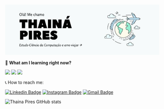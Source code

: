 <img src="https://github.com/thainapires/thainapires/blob/master/THAIN%C3%81%20PIRES.jpg" alt="banner">

<p align="left">
🎤 <strong>What am I learning right now?</strong>
</p>
<p>
 <img src="https://img.shields.io/badge/-React-000000?style=flat&logo=react&logoColor=00c8ff">
 <img src="https://img.shields.io/badge/-Node.js-3C873A?style=flat&logo=Node.js&logoColor=white">
  <img src="https://img.shields.io/badge/-Wordpress-787878?style=flat&logo=Wordpress&logoColor=white">

</p>

<p align="left">
📞 How to reach me:
</p>

[![Linkedin Badge](https://img.shields.io/badge/-thainapires-blue?style=flat&logo=Linkedin&logoColor=white&link=https://www.linkedin.com/in/thainapires/)](https://www.linkedin.com/in/thainapires/)
[![Instagram Badge](https://img.shields.io/badge/-@thainasprs-purple?style=flat&logo=instagram&logoColor=white&link=https://instagram.com/thainasprs/)](https://instagram.com/thainasprs)
[![Gmail Badge](https://img.shields.io/badge/-thainaspiress@gmail.com-c14438?style=flat&logo=Gmail&logoColor=white&link=mailto:thainaspiress@gmail.com)](mailto:thainaspiress@gmail.com)

![Thaina Pires GitHub stats](https://github-readme-stats.vercel.app/api?username=thainapires&show_icons=true&theme=dracula)
